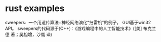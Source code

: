 # rust examples

sweepers:  一个用遗传算法+神经网络演化“扫雷机”的例子， GUI基于win32 API。
sweepers的代码源于(C++)：《游戏编程中的人工智能技术》([美] 布克兰德 著；吴祖增，沙鹰 译)
